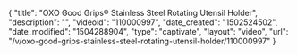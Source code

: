 {
    "title": "OXO Good Grips&reg; Stainless Steel Rotating Utensil Holder",
    "description": "",
    "videoid": "110000997",
    "date_created": "1502524502",
    "date_modified": "1504288904",
    "type": "captivate",
    "layout": "video",
    "url": "\/v\/oxo-good-grips-stainless-steel-rotating-utensil-holder\/110000997"
}